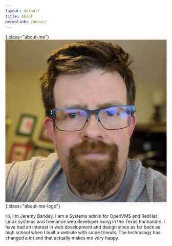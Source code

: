 ```yaml
---
layout: default
title: About
permalink: /about/
---
```

{:class="about-me"}
![alt text](/img/about-me.jpg "about-me.jpg"){:class="about-me-logo"}

Hi, I'm Jeremy Barkley. I am a Systems admin for OpenVMS and RedHat Linux systems and freelance web developer living in the Texas Panhandle. I have had an interest in web development and design since as far back as high school when I built a website with some friends. The technology has changed a lot and that actually makes me very happy. 

